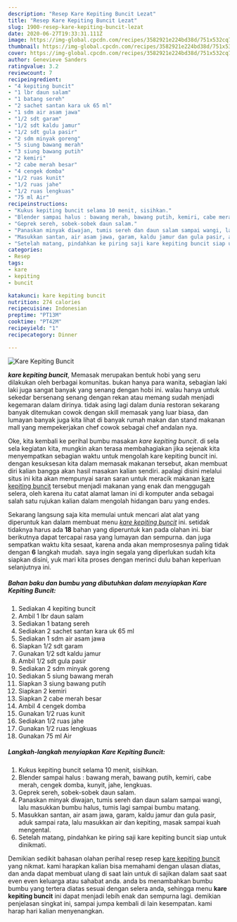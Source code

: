 ```yaml
---
description: "Resep Kare Kepiting Buncit Lezat"
title: "Resep Kare Kepiting Buncit Lezat"
slug: 1900-resep-kare-kepiting-buncit-lezat
date: 2020-06-27T19:33:31.111Z
image: https://img-global.cpcdn.com/recipes/3582921e224bd38d/751x532cq70/kare-kepiting-buncit-foto-resep-utama.jpg
thumbnail: https://img-global.cpcdn.com/recipes/3582921e224bd38d/751x532cq70/kare-kepiting-buncit-foto-resep-utama.jpg
cover: https://img-global.cpcdn.com/recipes/3582921e224bd38d/751x532cq70/kare-kepiting-buncit-foto-resep-utama.jpg
author: Genevieve Sanders
ratingvalue: 3.2
reviewcount: 7
recipeingredient:
- "4 kepiting buncit"
- "1 lbr daun salam"
- "1 batang sereh"
- "2 sachet santan kara uk 65 ml"
- "1 sdm air asam jawa"
- "1/2 sdt garam"
- "1/2 sdt kaldu jamur"
- "1/2 sdt gula pasir"
- "2 sdm minyak goreng"
- "5 siung bawang merah"
- "3 siung bawang putih"
- "2 kemiri"
- "2 cabe merah besar"
- "4 cengek domba"
- "1/2 ruas kunit"
- "1/2 ruas jahe"
- "1/2 ruas lengkuas"
- "75 ml Air"
recipeinstructions:
- "Kukus kepiting buncit selama 10 menit, sisihkan."
- "Blender sampai halus : bawang merah, bawang putih, kemiri, cabe merah, cengek domba, kunyit, jahe, lengkuas."
- "Geprek sereh, sobek-sobek daun salam."
- "Panaskan minyak diwajan, tumis sereh dan daun salam sampai wangi, lalu masukkan bumbu halus, tumis lagi sampai bumbu matang."
- "Masukkan santan, air asam jawa, garam, kaldu jamur dan gula pasir, aduk sampai rata, lalu masukkan air dan kepiting, masak sampai kuah mengental."
- "Setelah matang, pindahkan ke piring saji kare kepiting buncit siap untuk dinikmati."
categories:
- Resep
tags:
- kare
- kepiting
- buncit

katakunci: kare kepiting buncit 
nutrition: 274 calories
recipecuisine: Indonesian
preptime: "PT13M"
cooktime: "PT42M"
recipeyield: "1"
recipecategory: Dinner

---
```



![Kare Kepiting Buncit](https://img-global.cpcdn.com/recipes/3582921e224bd38d/751x532cq70/kare-kepiting-buncit-foto-resep-utama.jpg)

<b><i>kare kepiting buncit</i></b>, Memasak merupakan bentuk hobi yang seru dilakukan oleh berbagai komunitas. bukan hanya para wanita, sebagian laki laki juga sangat banyak yang senang dengan hobi ini. walau hanya untuk sekedar bersenang senang dengan rekan atau memang sudah menjadi kegemaran dalam dirinya. tidak asing lagi dalam dunia restoran sekarang banyak ditemukan cowok dengan skill memasak yang luar biasa, dan lumayan banyak juga kita lihat di banyak rumah makan dan stand makanan mall yang mempekerjakan chef cowok sebagai chef andalan nya.



Oke, kita kembali ke perihal bumbu masakan <i>kare kepiting buncit</i>. di sela sela kegiatan kita, mungkin akan terasa membahagiakan jika sejenak kita menyempatkan sebagian waktu untuk mengolah kare kepiting buncit ini. dengan kesuksesan kita dalam memasak makanan tersebut, akan membuat diri kalian bangga akan hasil masakan kalian sendiri. apalagi disini melalui situs ini kita akan mempunyai saran saran untuk meracik makanan <u>kare kepiting buncit</u> tersebut menjadi makanan yang enak dan menggugah selera, oleh karena itu catat alamat laman ini di komputer anda sebagai salah satu rujukan kalian dalam mengolah hidangan baru yang endes.


Sekarang langsung saja kita memulai untuk mencari alat alat yang diperuntuk kan dalam membuat menu <u><i>kare kepiting buncit</i></u> ini. setidak tidaknya harus ada <b>18</b> bahan yang diperuntuk kan pada olahan ini. biar berikutnya dapat tercapai rasa yang lumayan dan sempurna. dan juga sempatkan waktu kita sesaat, karena anda akan memprosesnya paling tidak dengan <b>6</b> langkah mudah. saya ingin segala yang diperlukan sudah kita siapkan disini, yuk mari kita proses dengan merinci dulu bahan keperluan selanjutnya ini.

<!--inarticleads1-->

##### Bahan baku dan bumbu yang dibutuhkan dalam menyiapkan Kare Kepiting Buncit:

1. Sediakan 4 kepiting buncit
1. Ambil 1 lbr daun salam
1. Sediakan 1 batang sereh
1. Sediakan 2 sachet santan kara uk 65 ml
1. Sediakan 1 sdm air asam jawa
1. Siapkan 1/2 sdt garam
1. Gunakan 1/2 sdt kaldu jamur
1. Ambil 1/2 sdt gula pasir
1. Sediakan 2 sdm minyak goreng
1. Sediakan 5 siung bawang merah
1. Siapkan 3 siung bawang putih
1. Siapkan 2 kemiri
1. Siapkan 2 cabe merah besar
1. Ambil 4 cengek domba
1. Gunakan 1/2 ruas kunit
1. Sediakan 1/2 ruas jahe
1. Gunakan 1/2 ruas lengkuas
1. Gunakan 75 ml Air




<!--inarticleads2-->

##### Langkah-langkah menyiapkan Kare Kepiting Buncit:

1. Kukus kepiting buncit selama 10 menit, sisihkan.
1. Blender sampai halus : bawang merah, bawang putih, kemiri, cabe merah, cengek domba, kunyit, jahe, lengkuas.
1. Geprek sereh, sobek-sobek daun salam.
1. Panaskan minyak diwajan, tumis sereh dan daun salam sampai wangi, lalu masukkan bumbu halus, tumis lagi sampai bumbu matang.
1. Masukkan santan, air asam jawa, garam, kaldu jamur dan gula pasir, aduk sampai rata, lalu masukkan air dan kepiting, masak sampai kuah mengental.
1. Setelah matang, pindahkan ke piring saji kare kepiting buncit siap untuk dinikmati.




Demikian sedikit bahasan olahan perihal resep resep <u>kare kepiting buncit</u> yang nikmat. kami harapkan kalian bisa memahami dengan ulasan diatas, dan anda dapat membuat ulang di saat lain untuk di sajikan dalam saat saat even even keluarga atau sahabat anda. anda bs menambahkan bumbu bumbu yang tertera diatas sesuai dengan selera anda, sehingga menu <b>kare kepiting buncit</b> ini dapat menjadi lebih enak dan sempurna lagi. demikian penjelasan singkat ini, sampai jumpa kembali di lain kesempatan. kami harap hari kalian menyenangkan.
